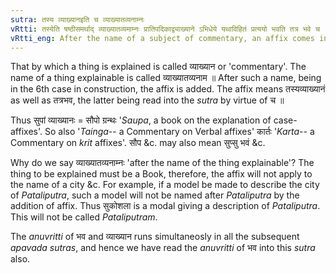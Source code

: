 ```yaml
---
sutra: तस्य व्याख्यानइति च व्याख्यातव्यनाम्नः
vRtti: तस्येति षष्ठीसमर्थाद् व्याख्यातव्यमाम्नः प्रातिपदिकाद्व्याख्याने ऽभिधेये यथाविहितं प्रत्ययो भवति तत्र भवे च ॥
vRtti_eng: After the name of a subject of commentary, an affix comes in the sense of 'its commentary', as well as, in the sense of 'what occurs there'.
---
```

That by which a thing is explained is called व्याख्यान or 'commentary'. The name of a thing explainable is called व्याख्यातव्यनाम ॥ After such a name, being in the 6th case in construction, the affix is added. The affix means तस्यव्याख्यानं as well as तत्रभव, the latter being read into the _sutra_ by virtue of च ॥

Thus सुपां व्याख्यानः = सौपो ग्रन्थः '_Saupa_, a book on the explanation of case-affixes'. So also '_Tainga_-- a Commentary on Verbal affixes' कार्तः '_Karta_-- a Commentary on _krit_ affixes'. सौप &c. may also mean सुप्सु भवं &c.

Why do we say व्याख्यातव्यनाम्नः 'after the name of the thing explainable'? The thing to be explained must be a Book, therefore, the affix will not apply to the name of a city &c. For example, if a model be made to describe the city of _Pataliputra_, such a model will not be named after _Pataliputra_ by the addition of affix. Thus सुकोशला is a modal giving a description of _Pataliputra_. This will not be called _Pataliputram_.

The _anuvritti_ of भव and व्याख्यान runs simultaneosly in all the subsequent _apavada_ _sutras_, and hence we have read the _anuvritti_ of भव into this _sutra_ also.
